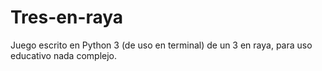 # Tres-en-raya
Juego escrito en Python 3 (de uso en terminal) de un 3 en raya, para uso educativo nada complejo.
